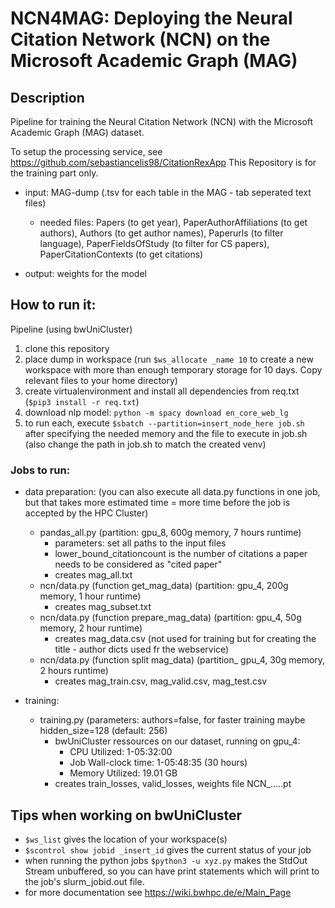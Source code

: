 # NCN4MAG: Deploying the Neural Citation Network (NCN) on the Microsoft Academic Graph (MAG)

## Description

Pipeline for training the Neural Citation Network (NCN) with the Microsoft Academic Graph (MAG) dataset.

To setup the processing service, see https://github.com/sebastiancelis98/CitationRexApp
This Repository is for the training part only.

- input: MAG-dump (.tsv for each table in the MAG - tab seperated text files)
    - needed files: Papers (to get year), PaperAuthorAffiliations (to get authors), Authors (to get author names), Paperurls (to filter language), PaperFieldsOfStudy (to filter for CS papers), PaperCitationContexts (to get citations)

- output: weights for the model

## How to run it:

Pipeline (using bwUniCluster)
1. clone this repository
2. place dump in workspace (run `$ws_allocate _name 10` to create a new workspace with more than enough temporary storage for 10 days. Copy relevant files to your home directory)
3. create virtualenvironment and install all dependencies from req.txt (`$pip3 install -r req.txt`)
4. download nlp model: `python -m spacy download en_core_web_lg`
5. to run each, execute `$sbatch --partition=insert_node_here job.sh` after specifying the needed memory and the file to execute in job.sh (also change the path in job.sh to match the created venv) 

### Jobs to run:

- data preparation: (you can also execute all data.py functions in one job, but that takes more estimated time = more time before the job is accepted by the HPC Cluster)
    - pandas_all.py (partition: gpu_8, 600g memory, 7 hours runtime) 
        - parameters: set all paths to the input files
        - lower_bound_citationcount is the number of citations a paper needs to be considered as "cited paper"
        - creates mag_all.txt
    - ncn/data.py (function get_mag_data) (partition: gpu_4, 200g memory, 1 hour runtime)
        - creates mag_subset.txt
    - ncn/data.py (function prepare_mag_data) (partition: gpu_4, 50g memory, 2 hour runtime)
        - creates mag_data.csv (not used for training but for creating the title - author dicts used fr the webservice)
    - ncn/data.py (function split mag_data) (partition_ gpu_4, 30g memory, 2 hours runtime)
        - creates mag_train.csv, mag_valid.csv, mag_test.csv

- training:
    - training.py (parameters: authors=false, for faster training maybe hidden_size=128 (default: 256)
        - bwUniCluster ressources on our dataset, running on gpu_4:
            - CPU Utilized: 1-05:32:00
            - Job Wall-clock time: 1-05:48:35 (30 hours)
            - Memory Utilized: 19.01 GB
        - creates train_losses, valid_losses, weights file NCN_.....pt
        
## Tips when working on bwUniCluster

- `$ws_list` gives the location of your workspace(s)
- `$scontrol show jobid _insert_id` gives the current status of your job
- when running the python jobs `$python3 -u xyz.py` makes the StdOut Stream unbuffered, so you can have print statements which will print to the job's slurm_jobid.out file.
- for more documentation see https://wiki.bwhpc.de/e/Main_Page
